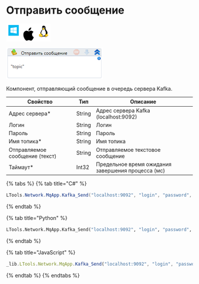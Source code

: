 # Отправить сообщение

![](<../../../../.gitbook/assets/image (100) (1) (1) (145).png>)

![](<../../../../.gitbook/assets/image (295).png>)

Компонент, отправляющий сообщение в очередь сервера Kafka.

| Свойство                       | Тип    | Описание                                           |
| ------------------------------ | ------ | -------------------------------------------------- |
| Адрес сервера\*                | String | Адрес сервера Kafka (localhost:9092)               |
| Логин                          | String | Логин                                              |
| Пароль                         | String | Пароль                                             |
| Имя топика\*                   | String | Имя топика                                         |
| Отправляемое сообщение (текст) | String | Отправляемое текстовое сообщение                   |
| Таймаут\*                      | Int32  | Предельное время ожидания завершения процесса (мс) |

{% tabs %}
{% tab title="C#" %}
```csharp
LTools.Network.MqApp.Kafka_Send("localhost:9092", "login", "password", "topic", "message", 10000);
```
{% endtab %}

{% tab title="Python" %}
```python
LTools.Network.MqApp.Kafka_Send("localhost:9092", "login", "password", "topic", "message", 10000)
```
{% endtab %}

{% tab title="JavaScript" %}
```javascript
_lib.LTools.Network.MqApp.Kafka_Send("localhost:9092", "login", "password", "topic", "message", 10000);
```
{% endtab %}
{% endtabs %}
